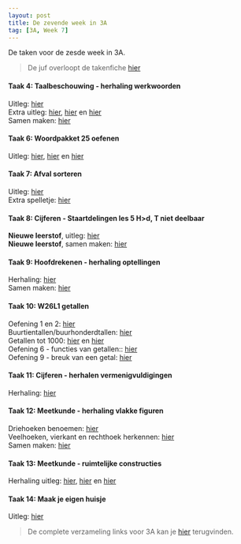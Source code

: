 ```yaml
---
layout: post
title: De zevende week in 3A
tag: [3A, Week 7]
---
```

De taken voor de zesde week in 3A.

> De juf overloopt de takenfiche [hier](https://www.loom.com/share/cd89318d4b3948b18cf73e2441ae28a9)

#### Taak 4: Taalbeschouwing - herhaling werkwoorden
Uitleg: [hier](https://www.loom.com/share/3716840030bd4ea4a921f52b7234a042)  
Extra uitleg: [hier](https://www.xnapda.be/filmpjes/3de-leerjaar/infinitief), [hier](https://www.xnapda.be/filmpjes/4de-leerjaar/de-stam-van-een-werkwoord) en [hier](https://www.xnapda.be/filmpjes/3de-leerjaar/werkwoord)  
Samen maken: [hier](https://www.loom.com/share/c75f4d0a3ec34b5bbedae1f4cd78be38)

#### Taak 6: Woordpakket 25 oefenen
Uitleg: [hier](https://www.youtube.com/watch?v=2NwU2TEah10), [hier](https://www.youtube.com/watch?v=h3OVIZYwRjc) en [hier](https://www.youtube.com/watch?v=TZR6gfexD50)

#### Taak 7: Afval sorteren
Uitleg: [hier](https://www.youtube.com/watch?v=YaHoD2gfH_U)  
Extra spelletje: [hier](https://www.aandeslagmetafval.nl/vertelplaat/)  

#### Taak 8: Cijferen - Staartdelingen les 5 H>d, T niet deelbaar
**Nieuwe leerstof**, uitleg: [hier](https://www.loom.com/share/2f6e5cd7fea54489b57fec43b258c0a5)  
**Nieuwe leerstof**, samen maken: [hier](https://www.loom.com/share/b5ecd485c5ff42ba996d5bcbcafd0440)  

#### Taak 9: Hoofdrekenen - herhaling optellingen
Herhaling: [hier](https://www.loom.com/share/299ea56d7f034ebdba08efc48c5dd569)   
Samen maken: [hier](https://www.loom.com/share/273aec2b72f542399561a4151ec02bac)

#### Taak 10: W26L1 getallen
Oefening 1 en 2: [hier](https://www.youtube.com/watch?v=9YYyq3kQQ0g&feature=youtu.be&fbclid=IwAR0I3hcOyme2u_VkON7QymdA2b4IL0Bt7gYOpAt2SJTyEUt-_y47rLG2n54)  
Buurtientallen/buurhonderdtallen: [hier](https://www.loom.com/share/284caad1af2140ee8ca40945dafa4464)  
Getallen tot 1000: [hier](https://www.youtube.com/watch?v=OhCa5ApU-tg) en [hier](https://www.youtube.com/watch?v=Vdvs7Z4Pgq8)  
Oefening 6 - functies van getallen:: [hier](https://www.xnapda.be/filmpjes/3de-leerjaar/functies-van-getallen)  
Oefening 9 - breuk van een getal: [hier](https://www.loom.com/share/5c9b8c50962a404e853f8249d9b867fc)

#### Taak 11: Cijferen - herhalen vermenigvuldigingen
Herhaling: [hier](https://www.youtube.com/watch?v=JURfomo2dio&fbclid=IwAR2d7-hc_EygcvnEzADAVr8nSTylTibLlskpZOhBp3R5u-ZeJjkAoLEEB)  

#### Taak 12: Meetkunde - herhaling vlakke figuren
Driehoeken benoemen: [hier](https://www.loom.com/share/32ea912935754656b1dcf61c6d206417)   
Veelhoeken, vierkant en rechthoek herkennen: [hier](https://www.loom.com/share/44d80d57294e40bc83c3969833a1a350)  
Samen maken: [hier](https://www.loom.com/share/d9ee7daa71c2465c9f9bc8398e1f718c)

#### Taak 13: Meetkunde - ruimtelijke constructies
Herhaling uitleg: [hier](https://www.youtube.com/watch?v=3MYyttj-gMU), [hier](https://www.youtube.com/watch?v=hegzEY-r25k) en [hier](https://www.youtube.com/watch?v=JpMKCuiC9-0)  

#### Taak 14: Maak je eigen huisje
Uitleg: [hier](https://www.youtube.com/watch?v=b5O9-4t6oSg&feature=youtu.be)

> De complete verzameling links voor 3A kan je [hier](/Klas3A) terugvinden.
